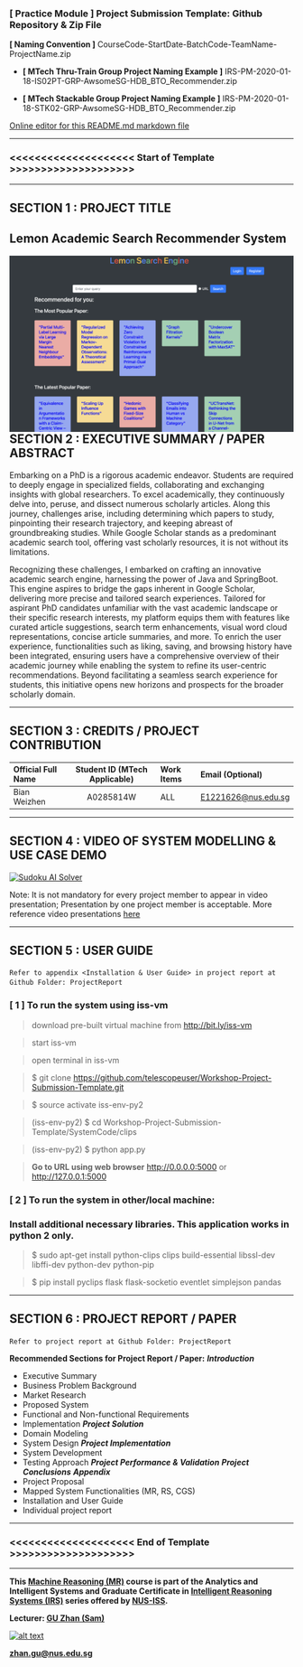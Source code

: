 ### [ Practice Module ] Project Submission Template: Github Repository & Zip File

**[ Naming Convention ]** CourseCode-StartDate-BatchCode-TeamName-ProjectName.zip

* **[ MTech Thru-Train Group Project Naming Example ]** IRS-PM-2020-01-18-IS02PT-GRP-AwsomeSG-HDB_BTO_Recommender.zip

* **[ MTech Stackable Group Project Naming Example ]** IRS-PM-2020-01-18-STK02-GRP-AwsomeSG-HDB_BTO_Recommender.zip

[Online editor for this README.md markdown file](https://pandao.github.io/editor.md/en.html "pandao")

---

### <<<<<<<<<<<<<<<<<<<< Start of Template >>>>>>>>>>>>>>>>>>>>

---

## SECTION 1 : PROJECT TITLE
## Lemon Academic Search Recommender System

<img src="images/cover.png"
     style="float: left; margin-right: 0px;" />

---

## SECTION 2 : EXECUTIVE SUMMARY / PAPER ABSTRACT
Embarking on a PhD is a rigorous academic endeavor. Students are required to deeply engage in specialized fields, collaborating and exchanging insights with global researchers. To excel academically, they continuously delve into, peruse, and dissect numerous scholarly articles. Along this journey, challenges arise, including determining which papers to study, pinpointing their research trajectory, and keeping abreast of groundbreaking studies. While Google Scholar stands as a predominant academic search tool, offering vast scholarly resources, it is not without its limitations.

Recognizing these challenges, I embarked on crafting an innovative academic search engine, harnessing the power of Java and SpringBoot. This engine aspires to bridge the gaps inherent in Google Scholar, delivering more precise and tailored search experiences. Tailored for aspirant PhD candidates unfamiliar with the vast academic landscape or their specific research interests, my platform equips them with features like curated article suggestions, search term enhancements, visual word cloud representations, concise article summaries, and more. To enrich the user experience, functionalities such as liking, saving, and browsing history have been integrated, ensuring users have a comprehensive overview of their academic journey while enabling the system to refine its user-centric recommendations. Beyond facilitating a seamless search experience for students, this initiative opens new horizons and prospects for the broader scholarly domain.

---

## SECTION 3 : CREDITS / PROJECT CONTRIBUTION

| Official Full Name  | Student ID (MTech Applicable)  | Work Items  | Email (Optional) |
| :------------ |:---------------:| :-----| :-----|
| Bian Weizhen  | A0285814W | ALL| E1221626@nus.edu.sg |

---

## SECTION 4 : VIDEO OF SYSTEM MODELLING & USE CASE DEMO

[![Sudoku AI Solver](http://img.youtube.com/vi/-AiYLUjP6o8/0.jpg)](https://youtu.be/-AiYLUjP6o8 "Sudoku AI Solver")

Note: It is not mandatory for every project member to appear in video presentation; Presentation by one project member is acceptable. 
More reference video presentations [here](https://telescopeuser.wordpress.com/2018/03/31/master-of-technology-solution-know-how-video-index-2/ "video presentations")

---

## SECTION 5 : USER GUIDE

`Refer to appendix <Installation & User Guide> in project report at Github Folder: ProjectReport`

### [ 1 ] To run the system using iss-vm

> download pre-built virtual machine from http://bit.ly/iss-vm

> start iss-vm

> open terminal in iss-vm

> $ git clone https://github.com/telescopeuser/Workshop-Project-Submission-Template.git

> $ source activate iss-env-py2

> (iss-env-py2) $ cd Workshop-Project-Submission-Template/SystemCode/clips

> (iss-env-py2) $ python app.py

> **Go to URL using web browser** http://0.0.0.0:5000 or http://127.0.0.1:5000

### [ 2 ] To run the system in other/local machine:
### Install additional necessary libraries. This application works in python 2 only.

> $ sudo apt-get install python-clips clips build-essential libssl-dev libffi-dev python-dev python-pip

> $ pip install pyclips flask flask-socketio eventlet simplejson pandas

---
## SECTION 6 : PROJECT REPORT / PAPER

`Refer to project report at Github Folder: ProjectReport`

**Recommended Sections for Project Report / Paper:**
***Introduction***
- Executive Summary
- Business Problem Background
- Market Research
- Proposed System
- Functional and Non-functional Requirements
- Implementation
***Project Solution***
- Domain Modeling
- System Design
***Project Implementation***
- System Development
- Testing Approach
***Project Performance & Validation***
***Project Conclusions***
***Appendix***
- Project Proposal
- Mapped System Functionalities (MR, RS, CGS)
- Installation and User Guide
- Individual project report

---

### <<<<<<<<<<<<<<<<<<<< End of Template >>>>>>>>>>>>>>>>>>>>

---

**This [Machine Reasoning (MR)](https://www.iss.nus.edu.sg/executive-education/course/detail/machine-reasoning "Machine Reasoning") course is part of the Analytics and Intelligent Systems and Graduate Certificate in [Intelligent Reasoning Systems (IRS)](https://www.iss.nus.edu.sg/stackable-certificate-programmes/intelligent-systems "Intelligent Reasoning Systems") series offered by [NUS-ISS](https://www.iss.nus.edu.sg "Institute of Systems Science, National University of Singapore").**

**Lecturer: [GU Zhan (Sam)](https://www.iss.nus.edu.sg/about-us/staff/detail/201/GU%20Zhan "GU Zhan (Sam)")**

[![alt text](https://www.iss.nus.edu.sg/images/default-source/About-Us/7.6.1-teaching-staff/sam-website.tmb-.png "Let's check Sam' profile page")](https://www.iss.nus.edu.sg/about-us/staff/detail/201/GU%20Zhan)

**zhan.gu@nus.edu.sg**
